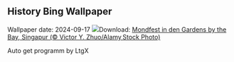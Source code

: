 ## History Bing Wallpaper
Wallpaper date: 2024-09-17
![](https://www.bing.com/th?id=OHR.MidAutumnSingapore_DE-DE3783759874_UHD.jpg&w=1000)Download: [Mondfest in den Gardens by the Bay, Singapur (© Victor Y. Zhuo/Alamy Stock Photo)](https://www.bing.com/th?id=OHR.MidAutumnSingapore_DE-DE3783759874_UHD.jpg)

Auto get programm by LtgX
